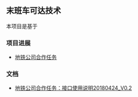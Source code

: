 ## 末班车可达技术

本项目是基于

### 项目进展
- [地铁公司合作任务](https://github.com/bjjtwxxzx/lastTrain/projects/1)

### 文档
- [地铁公司合作任务：接口使用说明20180424_V0.2](https://github.com/bjjtwxxzx/lastTrain/wiki/%E6%8E%A5%E5%8F%A3%E4%BD%BF%E7%94%A8%E8%AF%B4%E6%98%8E20180424_V0.2)
